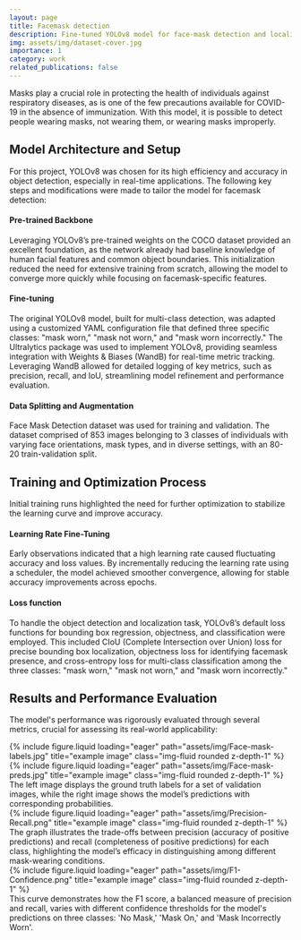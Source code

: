 ```yaml
---
layout: page
title: Facemask detection
description: Fine-tuned YOLOv8 model for face-mask detection and localization
img: assets/img/dataset-cover.jpg
importance: 1
category: work
related_publications: false
---
```


Masks play a crucial role in protecting the health of individuals against respiratory diseases, as is one of the few precautions available for COVID-19 in the absence of immunization. With this model, it is possible to detect people wearing masks, not wearing them, or wearing masks improperly.

<h2><b>Model Architecture and Setup</b></h2>
<p>For this project, YOLOv8 was chosen for its high efficiency and accuracy in object detection, especially in real-time applications. The following key steps and modifications were made to tailor the model for facemask detection:</p>
<h4><b>Pre-trained Backbone</b></h4>
<p>Leveraging YOLOv8’s pre-trained weights on the COCO dataset provided an excellent foundation, as the network already had baseline knowledge of human facial features and common object boundaries. This initialization reduced the need for extensive training from scratch, allowing the model to converge more quickly while focusing on facemask-specific features.</p>
<h4><b>Fine-tuning</b></h4>
<p>The original YOLOv8 model, built for multi-class detection, was adapted using a customized YAML configuration file that defined three specific classes: "mask worn," "mask not worn," and "mask worn incorrectly." The Ultralytics package was used to implement YOLOv8, providing seamless integration with Weights & Biases (WandB) for real-time metric tracking. Leveraging WandB allowed for detailed logging of key metrics, such as precision, recall, and IoU, streamlining model refinement and performance evaluation.</p>
<h4><b>Data Splitting and Augmentation</b></h4>
<p>Face Mask Detection dataset was used for training and validation. The dataset comprised of 853 images belonging to 3 classes of individuals with varying face orientations, mask types, and in diverse settings, with an 80-20 train-validation split. </p>

<h2><b>Training and Optimization Process</b></h2>
<p>Initial training runs highlighted the need for further optimization to stabilize the learning curve and improve accuracy.</p>
<h4>Learning Rate Fine-Tuning</h4>
<p>Early observations indicated that a high learning rate caused fluctuating accuracy and loss values. By incrementally reducing the learning rate using a scheduler, the model achieved smoother convergence, allowing for stable accuracy improvements across epochs.</p>
<h4>Loss function</h4>
<p>To handle the object detection and localization task, YOLOv8’s default loss functions for bounding box regression, objectness, and classification were employed. This included CIoU (Complete Intersection over Union) loss for precise bounding box localization, objectness loss for identifying facemask presence, and cross-entropy loss for multi-class classification among the three classes: "mask worn," "mask not worn," and "mask worn incorrectly."</p>

<h2><b>Results and Performance Evaluation</b></h2>

The model's performance was rigorously evaluated through several metrics, crucial for assessing its real-world applicability:

<div class="row">
        <div class="col-sm mt-3 mt-md-0">
        {% include figure.liquid loading="eager" path="assets/img/Face-mask-labels.jpg" title="example image" class="img-fluid rounded z-depth-1" %}
    </div>
            <div class="col-sm mt-3 mt-md-0">
        {% include figure.liquid loading="eager" path="assets/img/Face-mask-preds.jpg" title="example image" class="img-fluid rounded z-depth-1" %}
    </div>
</div>
<div class="caption">
The left image displays the ground truth labels for a set of validation images, while the right image shows the model’s predictions with corresponding probabilities. 
</div>


<div class="row">
    <div class="col-sm mt-3 mt-md-0">
        {% include figure.liquid loading="eager" path="assets/img/Precision-Recall.png" title="example image" class="img-fluid rounded z-depth-1" %}
    </div>
</div>

<div class="caption">
The graph illustrates the trade-offs between precision (accuracy of positive predictions) and recall (completeness of positive predictions) for each class, highlighting the model’s efficacy in distinguishing among different mask-wearing conditions.
</div>

<div class="row">
        <div class="col-sm mt-3 mt-md-0">
        {% include figure.liquid loading="eager" path="assets/img/F1-Confidence.png" title="example image" class="img-fluid rounded z-depth-1" %}
    </div>
</div>

<div class="caption">
This curve demonstrates how the F1 score, a balanced measure of precision and recall, varies with different confidence thresholds for the model's predictions on three classes: 'No Mask,' 'Mask On,' and 'Mask Incorrectly Worn'.
</div>